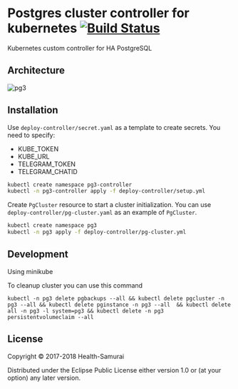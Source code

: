 # Postgres cluster controller for kubernetes [![Build Status](https://travis-ci.org/HealthSamurai/pg3.svg?branch=master)](https://travis-ci.org/HealthSamurai/pg3)

Kubernetes custom controller for HA PostgreSQL

## Architecture

![pg3](https://github.com/niquola/pg3/raw/master/doc/pg3.png)

## Installation

Use `deploy-controller/secret.yaml` as a template to create secrets.
You need to specify:
* KUBE_TOKEN
* KUBE_URL
* TELEGRAM_TOKEN
* TELEGRAM_CHATID

```sh
kubectl create namespace pg3-controller
kubectl -n pg3-controller apply -f deploy-controller/setup.yml
```

Create `PgCluster` resource to start a cluster initialization.
You can use `deploy-controller/pg-cluster.yaml` as an example of `PgCluster`.

```sh
kubectl create namespace pg3
kubectl -n pg3 apply -f deploy-controller/pg-cluster.yml
```

## Development

Using minikube  

To cleanup cluster you can use this command  
```
kubectl -n pg3 delete pgbackups --all && kubectl delete pgcluster -n pg3 --all && kubectl delete pginstance -n pg3 --all  && kubectl delete all -n pg3 -l system=pg3 && kubectl delete -n pg3 persistentvolumeclaim --all
```

## License

Copyright © 2017-2018 Health-Samurai

Distributed under the Eclipse Public License either version 1.0 or (at
your option) any later version.
